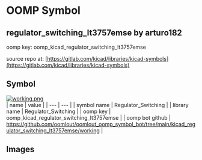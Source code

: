 # OOMP Symbol  
## regulator_switching_lt3757emse  by arturo182  
  
oomp key: oomp_kicad_regulator_switching_lt3757emse  
  
source repo at: [https://gitlab.com/kicad/libraries/kicad-symbols](https://gitlab.com/kicad/libraries/kicad-symbols)  
## Symbol  
  
[![working.png](working_600.png)](working.png)  
| name | value | 
| --- | --- | 
| symbol name | Regulator_Switching | 
| library name | Regulator_Switching | 
| oomp key | oomp_kicad_regulator_switching_lt3757emse | 
| oomp bot github | https://github.com/oomlout/oomlout_oomp_symbol_bot/tree/main/kicad_regulator_switching_lt3757emse/working | 
## Images  

